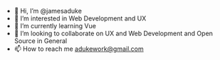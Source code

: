 - 👋 Hi, I’m @jamesaduke
- 👀 I’m interested in Web Development and UX
- 🌱 I’m currently learning Vue
- 💞️ I’m looking to collaborate on UX and Web Development and Open Source in General
- 📫 How to reach me adukework@gmail.com

<!---
jamesaduke/jamesaduke is a ✨ special ✨ repository because its `README.md` (this file) appears on your GitHub profile.
You can click the Preview link to take a look at your changes.
--->
